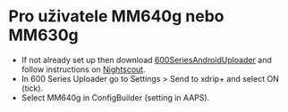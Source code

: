 # Pro uživatele MM640g nebo MM630g

-   If not already set up then download [600SeriesAndroidUploader](https://pazaan.github.io/600SeriesAndroidUploader/) and follow instructions on [Nightscout](https://nightscout.github.io/uploader/setup/?h=uploader#medtronic-600-series-with-uploader).
-   In 600 Series Uploader go to Settings > Send to xdrip+ and select ON (tick).
-   Select MM640g in ConfigBuilder (setting in AAPS).
